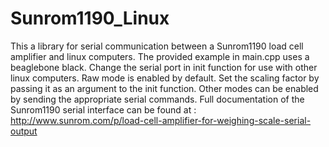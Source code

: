# Sunrom1190_Linux

This a library for serial communication between a Sunrom1190 load cell amplifier
and linux computers. The provided example in main.cpp uses a beaglebone black.
Change the serial port in init function for use with other linux computers.
Raw mode is enabled by default. Set the scaling factor by passing it as 
an argument to the init function. Other modes can be enabled by sending
the appropriate serial commands. Full documentation of the Sunrom1190
serial interface can be found at :
http://www.sunrom.com/p/load-cell-amplifier-for-weighing-scale-serial-output
